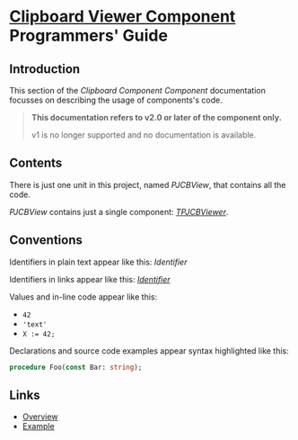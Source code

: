 # [Clipboard Viewer Component](../index.md) Programmers' Guide

## Introduction

This section of the _Clipboard Component Component_ documentation focusses on describing the usage of components's code.

> **This documentation refers to v2.0 or later of the component only.**
>
> v1 is no longer supported and no documentation is available.

## Contents

There is just one unit in this project, named _PJCBView_, that contains all the code.

_PJCBView_ contains just a single component: [_TPJCBViewer_](./API/TPJCBViewer.md).

## Conventions

Identifiers in plain text appear like this: _Identifier_

Identifiers in links appear like this: [_Identifier_](#conventions)

Values and in-line code appear like this:

* `42`
* `'text'`
* `X := 42;`

Declarations and source code examples appear syntax highlighted like this:

```pascal
procedure Foo(const Bar: string);
```

## Links

* [Overview](./Overview.md)
* [Example](./Example.md)
